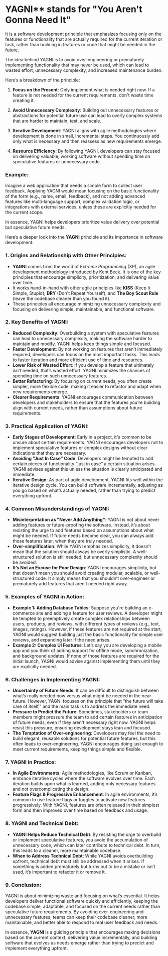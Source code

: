 # YAGNI** stands for "You Aren't Gonna Need It"

It is a software development principle that emphasizes focusing only on the features or functionality that are actually required for the current iteration or task, rather than building in features or code that might be needed in the future.

The idea behind YAGNI is to avoid over-engineering or prematurely implementing functionality that may never be used, which can lead to wasted effort, unnecessary complexity, and increased maintenance burden.

Here’s a breakdown of the principle:

1. **Focus on the Present**: Only implement what is needed right now. If a feature is not needed for the current requirements, don't waste time creating it.
  
2. **Avoid Unnecessary Complexity**: Building out unnecessary features or abstractions for potential future use can lead to overly complex systems that are harder to maintain, test, and scale.

3. **Iterative Development**: YAGNI aligns with agile methodologies where development is done in small, incremental steps. You continuously add only what is necessary and then reassess as new requirements emerge.

4. **Resource Efficiency**: By following YAGNI, developers can stay focused on delivering valuable, working software without spending time on speculative features or unnecessary code.

### Example:
Imagine a web application that needs a simple form to collect user feedback. Applying YAGNI would mean focusing on the basic functionality of the form (e.g., name, email, feedback), and not adding advanced features like multi-language support, complex validation logic, or integrations with external services, unless these are explicitly needed for the current scope.

In essence, YAGNI helps developers prioritize value delivery over potential but speculative future needs.

Here’s a deeper look into the **YAGNI** principle and its importance in software development:

### 1. **Origins and Relationship with Other Principles**:
   - **YAGNI** comes from the world of *Extreme Programming* (XP), an agile development methodology introduced by Kent Beck. It is one of the key principles that encourage simplicity, prioritization, and delivering value over time.
   - It works hand-in-hand with other agile principles like **KISS** (Keep It Simple, Stupid), **DRY** (Don't Repeat Yourself), and **The Boy Scout Rule** (leave the codebase cleaner than you found it).
   - These principles all encourage minimizing unnecessary complexity and focusing on delivering simple, maintainable, and functional software.

### 2. **Key Benefits of YAGNI**:
   - **Reduced Complexity**: Overbuilding a system with speculative features can lead to unnecessary complexity, making the software harder to maintain and modify. YAGNI helps keep things simple and focused.
   - **Faster Development**: By not working on features that aren’t immediately required, developers can focus on the most important tasks. This leads to faster iteration and more efficient use of time and resources.
   - **Lower Risk of Wasted Effort**: If you develop a feature that ultimately isn’t needed, that’s wasted effort. YAGNI minimizes the chances of spending time on such unnecessary features.
   - **Better Refactoring**: By focusing on current needs, you often create simpler, more flexible code, making it easier to refactor and adapt when new requirements emerge.
   - **Clearer Requirements**: YAGNI encourages communication between developers and stakeholders to ensure that the features you’re building align with current needs, rather than assumptions about future requirements.

### 3. **Practical Application of YAGNI**:
   - **Early Stages of Development**: Early in a project, it's common to be unsure about certain requirements. YAGNI encourages developers not to implement speculative features or complex designs without clear indications that they are necessary.
   - **Avoiding "Just In Case" Code**: Developers might be tempted to add certain pieces of functionality “just in case” a certain situation arises. YAGNI advises against this unless the situation is clearly anticipated and immediate.
   - **Iterative Design**: As part of agile development, YAGNI fits well within the iterative design cycle. You can build software incrementally, adjusting as you go based on what’s actually needed, rather than trying to predict everything upfront.

### 4. **Common Misunderstandings of YAGNI**:
   - **Misinterpretation as "Never Add Anything"**: YAGNI is not about never adding features or future-proofing the software. Instead, it’s about resisting the urge to add features based on assumptions about what might be needed. If future needs become clear, you can always add those features later, when they are truly needed.
   - **Over-simplification**: While YAGNI emphasizes simplicity, it doesn’t mean that the solution should always be overly simplistic. A well-structured solution is still needed, but unnecessary complexity should be avoided.
   - **It’s Not an Excuse for Poor Design**: YAGNI encourages simplicity, but that doesn’t mean you should avoid creating modular, scalable, or well-structured code. It simply means that you shouldn’t over-engineer or prematurely add features that aren’t needed right away.

### 5. **Examples of YAGNI in Action**:
   - **Example 1: Adding Database Tables**: Suppose you're building an e-commerce site and adding a feature for user reviews. A developer might be tempted to preemptively create complex relationships between users, products, and reviews, with different types of reviews (e.g., text, images, ratings). However, if these features are not required at the start, YAGNI would suggest building just the basic functionality for simple user reviews, and expanding later if the need arises.
   - **Example 2: Complex UI Features**: Let’s say you are developing a mobile app and you think of adding support for offline mode, synchronization, and background updates. If none of those features are required for the initial launch, YAGNI would advise against implementing them until they are explicitly needed.

### 6. **Challenges in Implementing YAGNI**:
   - **Uncertainty of Future Needs**: It can be difficult to distinguish between what’s really needed now versus what might be needed in the near future. However, YAGNI focuses on the principle that “the future will take care of itself,” and the main task is to address the immediate need.
   - **Pressure to Predict the Future**: Sometimes, stakeholders or team members might pressure the team to add certain features in anticipation of future needs, even if they aren't necessary right now. YAGNI helps resist this pressure, ensuring development stays lean and focused.
   - **The Temptation of Over-engineering**: Developers may feel the need to build elegant, reusable solutions for potential future features, but this often leads to over-engineering. YAGNI encourages doing just enough to meet current requirements, keeping things simple and flexible.

### 7. **YAGNI in Practice**:
   - **In Agile Environments**: Agile methodologies, like Scrum or Kanban, embrace iterative cycles where the software evolves over time. Each iteration builds upon what is learned, adding only necessary features and not overcomplicating the design.
   - **Feature Flags & Progressive Enhancement**: In agile environments, it’s common to use feature flags or toggles to activate new features progressively. With YAGNI, features are often released in their simplest form and then improved over time based on feedback and usage.

### 8. **YAGNI and Technical Debt**:
   - **YAGNI Helps Reduce Technical Debt**: By resisting the urge to overbuild or implement speculative features, you avoid the accumulation of unnecessary code, which can later contribute to technical debt. In turn, this leads to a cleaner, more maintainable codebase.
   - **When to Address Technical Debt**: While YAGNI avoids overbuilding upfront, technical debt must still be addressed when it arises. If something is added prematurely but turns out to be a mistake or isn’t used, it’s important to refactor it or remove it.

### 9. **Conclusion**:
   YAGNI is about minimizing waste and focusing on what’s essential. It helps developers deliver functional software quickly and efficiently, keeping the codebase simple, adaptable, and focused on the current needs rather than speculative future requirements. By avoiding over-engineering and unnecessary features, teams can keep their codebase cleaner, more maintainable, and better able to respond to real user feedback and needs.

In essence, **YAGNI** is a guiding principle that encourages making decisions based on the current context, delivering value incrementally, and building software that evolves as needs emerge rather than trying to predict and implement everything upfront.

